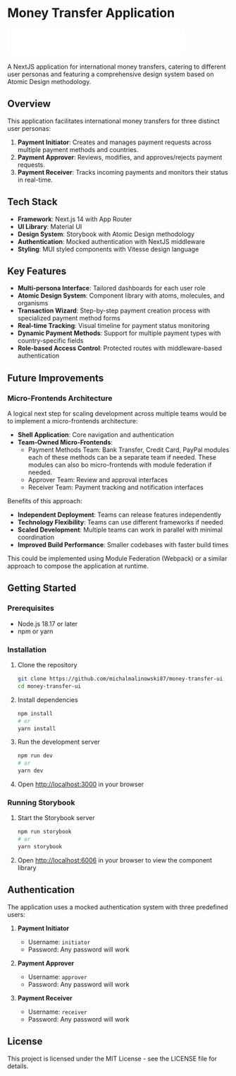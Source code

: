 # Money Transfer Application

![Money Transfer](public/images/logo.svg)

A NextJS application for international money transfers, catering to different user personas and featuring a comprehensive design system based on Atomic Design methodology.

## Overview

This application facilitates international money transfers for three distinct user personas:

1. **Payment Initiator**: Creates and manages payment requests across multiple payment methods and countries.
2. **Payment Approver**: Reviews, modifies, and approves/rejects payment requests.
3. **Payment Receiver**: Tracks incoming payments and monitors their status in real-time.

## Tech Stack

- **Framework**: Next.js 14 with App Router
- **UI Library**: Material UI
- **Design System**: Storybook with Atomic Design methodology
- **Authentication**: Mocked authentication with NextJS middleware
- **Styling**: MUI styled components with Vitesse design language

## Key Features

- **Multi-persona Interface**: Tailored dashboards for each user role
- **Atomic Design System**: Component library with atoms, molecules, and organisms
- **Transaction Wizard**: Step-by-step payment creation process with specialized payment method forms
- **Real-time Tracking**: Visual timeline for payment status monitoring
- **Dynamic Payment Methods**: Support for multiple payment types with country-specific fields
- **Role-based Access Control**: Protected routes with middleware-based authentication

## Future Improvements

### Micro-Frontends Architecture

A logical next step for scaling development across multiple teams would be to implement a micro-frontends architecture:

- **Shell Application**: Core navigation and authentication
- **Team-Owned Micro-Frontends**: 
  - Payment Methods Team: Bank Transfer, Credit Card, PayPal modules each of these methods can be a separate team if needed. These modules can also bo micro-frontends with module federation if needed.
  - Approver Team: Review and approval interfaces
  - Receiver Team: Payment tracking and notification interfaces

Benefits of this approach:
- **Independent Deployment**: Teams can release features independently
- **Technology Flexibility**: Teams can use different frameworks if needed
- **Scaled Development**: Multiple teams can work in parallel with minimal coordination
- **Improved Build Performance**: Smaller codebases with faster build times

This could be implemented using Module Federation (Webpack) or a similar approach to compose the application at runtime.

## Getting Started

### Prerequisites

- Node.js 18.17 or later
- npm or yarn

### Installation

1. Clone the repository
   ```bash
   git clone https://github.com/michalmalinowski87/money-transfer-ui
   cd money-transfer-ui
   ```

2. Install dependencies
   ```bash
   npm install
   # or
   yarn install
   ```

3. Run the development server
   ```bash
   npm run dev
   # or
   yarn dev
   ```

4. Open [http://localhost:3000](http://localhost:3000) in your browser

### Running Storybook

1. Start the Storybook server
   ```bash
   npm run storybook
   # or
   yarn storybook
   ```

2. Open [http://localhost:6006](http://localhost:6006) in your browser to view the component library

## Authentication

The application uses a mocked authentication system with three predefined users:

1. **Payment Initiator**
   - Username: `initiator`
   - Password: Any password will work

2. **Payment Approver**
   - Username: `approver`
   - Password: Any password will work

3. **Payment Receiver**
   - Username: `receiver`
   - Password: Any password will work

## License

This project is licensed under the MIT License - see the LICENSE file for details.
